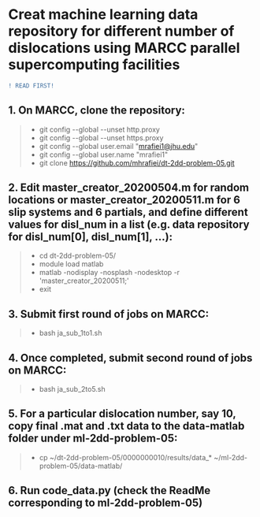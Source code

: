 # Creat machine learning data repository for different number of dislocations using MARCC parallel supercomputing facilities

```diff
! READ FIRST! 
```

## 1. On MARCC, clone the repository:
>* git config --global --unset http.proxy
>* git config --global --unset https.proxy
>* git config --global user.email "mrafiei1@jhu.edu"
>* git config --global user.name "mrafiei1"
>* git clone https://github.com/mhrafiei/dt-2dd-problem-05.git

## 2. Edit master_creator_20200504.m for random locations or master_creator_20200511.m for 6 slip systems and 6 partials, and define different values for disl_num in a list (e.g. data repository for disl_num[0], disl_num[1], ...):
>* cd dt-2dd-problem-05/
>* module load matlab
>* matlab -nodisplay -nosplash -nodesktop -r 'master_creator_20200511;'
>* exit

## 3. Submit first round of jobs on MARCC:
>* bash ja_sub_1to1.sh

## 4. Once completed, submit second round of jobs on MARCC: 
>* bash ja_sub_2to5.sh

## 5. For a particular dislocation number, say 10, copy final .mat and .txt data to the data-matlab folder under ml-2dd-problem-05:
>* cp ~/dt-2dd-problem-05/0000000010/results/data_* ~/ml-2dd-problem-05/data-matlab/

## 6. Run code_data.py (check the ReadMe corresponding to ml-2dd-problem-05)
